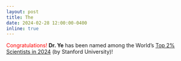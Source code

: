 ```yaml
---
layout: post
title: The 
date: 2024-02-28 12:00:00-0400
inline: true
---
```


<span style="color: red;">Congratulations!</span> **Dr. Ye** has been named among the World’s [Top 2% Scientists in 2024](https://topresearcherslist.com/) (by Stanford University)!